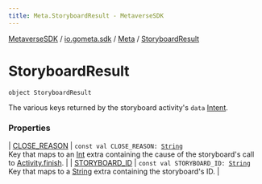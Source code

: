 ```yaml
---
title: Meta.StoryboardResult - MetaverseSDK
---
```


[MetaverseSDK](../../../index.html) / [io.gometa.sdk](../../index.html) / [Meta](../index.html) / [StoryboardResult](./index.html)

# StoryboardResult

`object StoryboardResult`

The various keys returned by the storyboard activity's `data` [Intent](https://developer.android.com/reference/android/content/Intent.html).

### Properties

| [CLOSE_REASON](-c-l-o-s-e_-r-e-a-s-o-n.html) | `const val CLOSE_REASON: `[`String`](https://kotlinlang.org/api/latest/jvm/stdlib/kotlin/-string/index.html)<br>Key that maps to an [Int](https://kotlinlang.org/api/latest/jvm/stdlib/kotlin/-int/index.html) extra containing the cause of the storyboard's call to [Activity.finish](https://developer.android.com/reference/android/app/Activity.html#finish()). |
| [STORYBOARD_ID](-s-t-o-r-y-b-o-a-r-d_-i-d.html) | `const val STORYBOARD_ID: `[`String`](https://kotlinlang.org/api/latest/jvm/stdlib/kotlin/-string/index.html)<br>Key that maps to a [String](https://kotlinlang.org/api/latest/jvm/stdlib/kotlin/-string/index.html) extra containing the storyboard's ID. |

